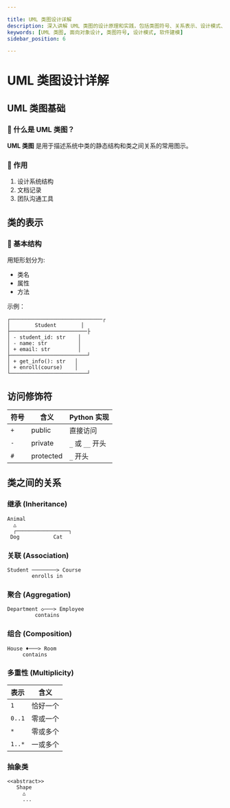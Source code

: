 ```yaml
---

title: UML 类图设计详解
description: 深入讲解 UML 类图的设计原理和实践，包括类图符号、关系表示、设计模式、从需求到 UML 图的设计过程，帮助开发者掌握面向对象设计。
keywords: [UML 类图, 面向对象设计, 类图符号, 设计模式, 软件建模]
sidebar_position: 6

---
```


# UML 类图设计详解

## UML 类图基础

### 📌 什么是 UML 类图？

**UML 类图** 是用于描述系统中类的静态结构和类之间关系的常用图示。

### 📌 作用

1. 设计系统结构
2. 文档记录
3. 团队沟通工具

## 类的表示

### 📌 基本结构

用矩形划分为:

-   类名
-   属性
-   方法

示例：

```
┌──────────────────────────────┌
│        Student        │
├─────────────────────────├
│ - student_id: str    │
│ - name: str          │
│ + email: str         │
├─────────────────────────┘
│ + get_info(): str   │
│ + enroll(course)    │
└─────────────────────────┘
```

## 访问修饰符

| 符号 | 含义      | Python 实现      |
| ---- | --------- | ---------------- |
| `+`  | public    | 直接访问         |
| `-`  | private   | `_` 或 `__` 开头 |
| `#`  | protected | `_` 开头         |

## 类之间的关系

### 继承 (Inheritance)

```
Animal
  △
  ┌─────────────────┐
 Dog           Cat
```

### 关联 (Association)

```
Student ────────> Course
        enrolls in
```

### 聚合 (Aggregation)

```
Department ◇───> Employee
         contains
```

### 组合 (Composition)

```
House ♦───> Room
     contains
```

### 多重性 (Multiplicity)

| 表示   | 含义     |
| ------ | -------- |
| `1`    | 恰好一个 |
| `0..1` | 零或一个 |
| `*`    | 零或多个 |
| `1..*` | 一或多个 |

### 抽象类

```
<<abstract>>
   Shape
     △
     ...
```
